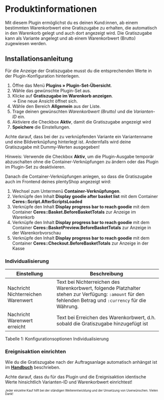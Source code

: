 # Produktinformationen

Mit diesem Plugin ermöglichst du es deinen Kund:innen, ab einem bestimmten Warenkorbwert eine Gratiszugabe zu erhalten, die automatisch in den Warenkorb gelegt und auch dort angezeigt wird. Die Gratiszugabe kann als Variante angelegt und ab einem Warenkorbwert (Brutto) zugewiesen werden.

## Installationsanleitung

Für die Anzeige der Gratiszugabe musst du die entsprechenden Werte in der Plugin-Konfiguration hinterlegen.

1. Öffne das Menü **Plugins » Plugin-Set-Übersicht**.
2. Wähle das gewünschte Plugin-Set aus.
3. Klicke auf **Gratiszugabe im Warenkorb anzeigen**.<br>→ Eine neue Ansicht öffnet sich.
4. Wähle den Bereich **Allgemein** aus der Liste.
5. Trage deinen gewünschten _Warenkorbwert (Brutto)_ und die _Varianten-ID_ ein.
6. Aktiviere die Checkbox **Aktiv**, damit die Gratiszugabe angezeigt wird
7. **Speichere** die Einstellungen.

<div class="alert alert-info" role="alert">
    Achte darauf, dass bei der zu verknüpfenden Variante ein Variantenname und eine Bildverknüpfung hinterlegt ist.
    Andernfalls wird deine Gratiszugabe mit Dummy-Werten ausgegeben!
</div>

Hinweis: Verwende die Checkbox **Aktiv**, um die Plugin-Ausgabe temporär abzuschalten ohne die Container-Verknüpfungen zu ändern oder das Plugin im Plugin-Set zu deaktivieren.

Danach die Container-Verknüpfungen anlegen, so dass die Gratiszugabe auch im Frontend deines plentyShop angezeigt wird:

1. Wechsel zum Untermenü **Container-Verknüpfungen**.
2. Verknüpfe den Inhalt **Display goodie after basket list** mit dem Container **Ceres::Script.AfterScriptsLoaded**
3. Verknüpfe den Inhalt **Display progress bar to reach goodie** mit dem Container **Ceres::Basket.BeforeBasketTotals** zur Anzeige im Warenkorb
4. Verknüpfe den Inhalt **Display progress bar to reach goodie** mit dem Container **Ceres::BasketPreview.BeforeBasketTotals** zur Anzeige in der Warenkorbvorschau
5. Verknüpfe den Inhalt **Display progress bar to reach goodie** mit dem Container **Ceres::Checkout.BeforeBasketTotals** zur Anzeige in der Kasse

### Individualisierung

| Einstellung                        | Beschreibung |
|------------------------------------|---------------|
| Nachricht Nichterreichen Warenwert | Text bei Nichterreichen des Warenkorbwert, folgende Platzhalter stehen zur Verfügung: `:amount` für den fehlenden Betrag und `:currency` für die Währung. |
| Nachricht Warenwert erreicht       | Text bei Erreichen des Warenkorbwert, d.h. sobald die Gratiszugabe hinzugefügt ist |

Tabelle 1: Konfigurationsoptionen Individualisierung

### Ereignisaktion einrichten

Wie du die Gratiszugabe nach der Auftragsanlage automatisch anhängst ist im **[Handbuch](https://knowledge.plentymarkets.com/de-de/manual/main/artikel/gratiszugaben.html)** beschrieben.

<div class="alert alert-warning" role="alert">
    Achte darauf, dass du für das Plugin und die Ereignisaktion identische Werte hinsichtlich Varianten-ID und Warenkorbwert einrichtest!
</div>


<sub><sup>Jeder einzelne Kauf hilft bei der ständigen Weiterentwicklung und der Umsetzung von Userwünschen. Vielen Dank!</sup></sub>
